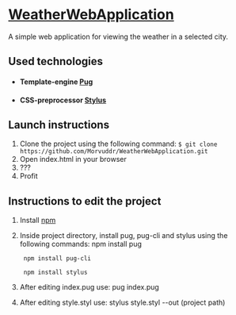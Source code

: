 # [WeatherWebApplication](https://morvuddr.github.io/WeatherWebApplication/)
A simple web application for viewing the weather in a selected city.
## Used technologies
- #### Template-engine [Pug](https://github.com/pugjs/pug)
- #### CSS-preprocessor [Stylus](http://stylus-lang.com)

## Launch instructions
1. Clone the project using the following command: 
	`$ git clone https://github.com/Morvuddr/WeatherWebApplication.git`
2. Open index.html in your browser
3. ???
4. Profit

## Instructions to edit the project
1. Install [npm](https://www.npmjs.com/get-npm)
2. Inside project directory, install pug, pug-cli and stylus using the following commands:
		npm install pug
		
		npm install pug-cli
		
		npm install stylus
3. After editing index.pug use:
		pug index.pug
4. After editing style.styl use:
		stylus style.styl --out (project path)
